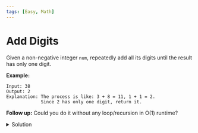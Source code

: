 ```yaml
---
tags: [Easy, Math]
---
```


# Add Digits

Given a non-negative integer `num`, repeatedly add all its digits until the result has only one digit.

**Example:**

```
Input: 38
Output: 2
Explanation: The process is like: 3 + 8 = 11, 1 + 1 = 2.
             Since 2 has only one digit, return it.
```

**Follow up:**
Could you do it without any loop/recursion in O(1) runtime?

<details>
<summary>Solution</summary>

```javascript
/**
 * @param {number} num
 * @return {number}
 */
var addDigits = function (num) {
	return 1 + ((num - 1) % 9);
};
```

**Complexity:**

-   Time complexity : O(1).
-   Space complexity : O(1).

</details>
